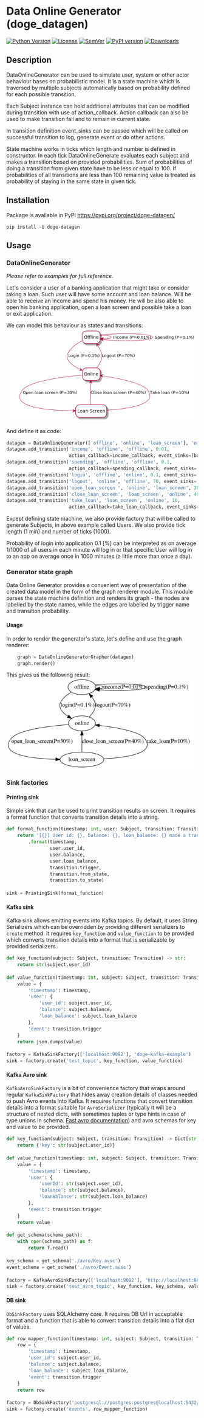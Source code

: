 # Data Online Generator (doge_datagen)

[![Python Version](https://img.shields.io/badge/python-3.8-blue.svg)](https://github.com/getindata/doge-datagen)
[![License](https://img.shields.io/badge/license-Apache%202.0-blue.svg)](https://opensource.org/licenses/Apache-2.0)
[![SemVer](https://img.shields.io/badge/semver-2.0.0-green)](https://semver.org/)
[![PyPI version](https://badge.fury.io/py/doge-datagen.svg)](https://pypi.org/project/doge-datagen/)
[![Downloads](https://pepy.tech/badge/doge-datagen)](https://pepy.tech/badge/doge-datagen)

## Description
DataOnlineGenerator can be used to simulate user, system or other actor behaviour bases on probabilistic model. 
It is a state machine which is traversed by multiple subjects automatically based on probability defined for each 
possible transition. 

Each Subject instance can hold additional attributes that can be modified during transition with use of action_callback.
Action callback can also be used to make transition fail and to remain in current state.

In transition definition event_sinks can be passed which will be called on successful transition to log, generate event
or do other actions.

State machine works in ticks which length and number is defined in constructor. In each tick DataOnlineGenerate
evaluates each subject and makes a transition based on provided probabilities. Sum of probabilities of doing 
a transition from given state have to be less or equal to 100. If probabilities of all transitions are less than 100 
remaining value is treated as probability of staying in the same state in given tick.

## Installation

Package is available in PyPI https://pypi.org/project/doge-datagen/

```shell
pip install -U doge-datagen
```

## Usage

### DataOnlineGenerator
*Please refer to examples for full reference.*

Let's consider a user of a banking application that might take or consider taking a loan. Such user will have some
account and loan balance. Will be able to receive an income and spend his money. He will be also able to open his
banking application, open a loan screen and possible take a loan or exit application. 

We can model this behaviour as states and transitions:
![State machine](doc/states.png)

And define it as code:

```python
datagen = DataOnlineGenerator(['offline', 'online', 'loan_screen'], 'offline', UserFactory(), 10, 60000, 1000)
datagen.add_transition('income', 'offline', 'offline', 0.01,
                       action_callback=income_callback, event_sinks=[balance_sink])
datagen.add_transition('spending', 'offline', 'offline', 0.1,
                       action_callback=spending_callback, event_sinks=[trx_sink, balance_sink])
datagen.add_transition('login', 'offline', 'online', 0.1, event_sinks=[clickstream_sink])
datagen.add_transition('logout', 'online', 'offline', 70, event_sinks=[])
datagen.add_transition('open_loan_screen ', 'online', 'loan_screen', 30, event_sinks=[clickstream_sink])
datagen.add_transition('close_loan_screen', 'loan_screen', 'online', 40, event_sinks=[clickstream_sink])
datagen.add_transition('take_loan', 'loan_screen', 'online', 10,
                       action_callback=take_loan_callback, event_sinks=[clickstream_sink, loan_sink, balance_sink])
```

Except defining state machine, we also provide factory that will be called to generate Subjects, in above example called
Users. We also provide tick length (1 min) and number of ticks (1000).

Probability of login into application 0.1 [%] can be interpreted as on average 1/1000 of all users in each minute will 
log in or that specific User will log in to an app on average once in 1000 minutes (a little more than once a day).

### Generator state graph
Data Online Generator provides a convenient way of presentation of the created data model in the form of the
graph renderer module. This module parses the state machine definition and renders its graph - 
the nodes are labelled by the state names, while the edges are labelled by trigger name and transition probability.

#### Usage
In order to render the generator's state, let's define and use the graph renderer:

```python
    graph = DataOnlineGeneratorGrapher(datagen)
    graph.render()
```

This gives us the following result:
![Grapher output](doc/grapher.png)

### Sink factories

#### Printing sink
Simple sink that can be used to print transition results on screen. It requires a format function that converts 
transition details into a string.

```python
def format_function(timestamp: int, user: Subject, transition: Transition) -> str:
    return '[{}] User id: {}, balance: {}, loan_balance: {} made a transition {} from {} to {}'\
        .format(timestamp,
                user.user_id,
                user.balance,
                user.loan_balance,
                transition.trigger,
                transition.from_state,
                transition.to_state)

sink = PrintingSink(format_function)
```

#### Kafka sink
Kafka sink allows emitting events into Kafka topics. By default, it uses String Serializers which can be overridden by
providing different serializers to `create` method. It requires `key_function` and `value_function` to be provided
which converts transition details into a format that is serializable by provided serializers.

```python
def key_function(subject: Subject, transition: Transition) -> str:
    return str(subject.user_id)

def value_function(timestamp: int, subject: Subject, transition: Transition) -> str:
    value = {
        'timestamp': timestamp,
        'user': {
            'user_id': subject.user_id,
            'balance': subject.balance,
            'loan_balance': subject.loan_balance
        },
        'event': transition.trigger
    }
    return json.dumps(value)

factory = KafkaSinkFactory(['localhost:9092'], 'doge-kafka-example')
sink = factory.create('test_topic', key_function, value_function)
```

#### Kafka Avro sink
`KafkaAvroSinkFactory` is a bit of convenience factory that wraps around regular `KafkaSinkFactory` that hides away creation
details of classes needed to push Avro events into Kafka. It requires functions that convert transition details into a
format suitable for `AvroSerializer` (typically it will be a structure of nested dicts, with sometimes tuples or type
hints in case of type unions in schema. 
[Fast avro documentation](https://fastavro.readthedocs.io/en/latest/writer.html#using-the-tuple-notation-to-specify-which-branch-of-a-union-to-take))
and avro schemas for key and value to be provided.

```python
def key_function(subject: Subject, transition: Transition) -> Dict[str, Any]:
    return {'key': str(subject.user_id)}

def value_function(timestamp: int, subject: Subject, transition: Transition) -> Dict[str, Any]:
    value = {
        'timestamp': timestamp,
        'user': {
            'userId': str(subject.user_id),
            'balance': str(subject.balance),
            'loanBalance': str(subject.loan_balance)
        },
        'event': transition.trigger
    }
    return value

def get_schema(schema_path):
    with open(schema_path) as f:
        return f.read()

key_schema = get_schema('./avro/Key.avsc')
event_schema = get_schema('./avro/Event.avsc')

factory = KafkaAvroSinkFactory(['localhost:9092'], 'http://localhost:8081', 'doge-kafka-example')
sink = factory.create('test_avro_topic', key_function, key_schema, value_function, event_schema)
```

#### DB sink
`DbSinkFactory` uses SQLAlchemy core. It requires DB Url in acceptable format and a function that is able to convert
transition details into a flat dict of values.

```python
def row_mapper_function(timestamp: int, subject: Subject, transition: Transition) -> Dict[str, Any]:
    row = {
        'timestamp': timestamp,
        'user_id': subject.user_id,
        'balance': subject.balance,
        'loan_balance': subject.loan_balance,
        'event': transition.trigger
    }
    return row

factory = DbSinkFactory('postgresql://postgres:postgres@localhost:5432/postgres')
sink = factory.create('events', row_mapper_function)
```